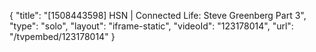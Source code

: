 {
    "title": "[1508443598] HSN | Connected Life: Steve Greenberg Part 3",
    "type": "solo",
    "layout": "iframe-static",
    "videoId": "123178014",
    "url": "\/tvpembed\/123178014"
}